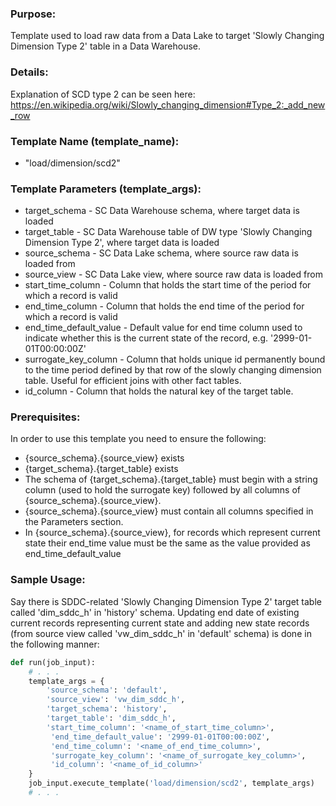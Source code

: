 ### Purpose:

Template used to load raw data from a Data Lake to target 'Slowly Changing Dimension Type 2' table in a Data Warehouse.

### Details:

Explanation of SCD type 2 can be seen here: <https://en.wikipedia.org/wiki/Slowly_changing_dimension#Type_2:_add_new_row>

### Template Name (template_name):

- "load/dimension/scd2"

### Template Parameters (template_args):

- target_schema   - SC Data Warehouse schema, where target data is loaded
- target_table    - SC Data Warehouse table of DW type 'Slowly Changing Dimension Type 2', where target data is loaded
- source_schema   - SC Data Lake schema, where source raw data is loaded from
- source_view     - SC Data Lake view, where source raw data is loaded from
- start_time_column      - Column that holds the start time of the period for which a record is valid
- end_time_column        - Column that holds the end time of the period for which a record is valid
- end_time_default_value - Default value for end time column used to indicate whether this is the current state of the record, e.g. '2999-01-01T00:00:00Z'
- surrogate_key_column   - Column that holds unique id permanently bound to the time period defined by that row of the slowly changing dimension table. Useful for efficient joins with other fact tables.
- id_column              - Column that holds the natural key of the target table.

### Prerequisites:

In order to use this template you need to ensure the following:
- {source_schema}.{source_view} exists
- {target_schema}.{target_table} exists
- The schema of {target_schema}.{target_table} must begin with a string column (used to hold the surrogate key) followed by all columns of {source_schema}.{source_view}.
- {source_schema}.{source_view} must contain all columns specified in the Parameters section.
- In {source_schema}.{source_view}, for records which represent current state their end_time value must be the same as the value provided as end_time_default_value

### Sample Usage:

Say there is SDDC-related 'Slowly Changing Dimension Type 2' target table called 'dim_sddc_h' in 'history' schema.
Updating end date of existing current records representing current state and adding new state records (from source view called 'vw_dim_sddc_h' in 'default' schema) is done in the following manner:

```python
def run(job_input):
    # . . .
    template_args = {
        'source_schema': 'default',
        'source_view': 'vw_dim_sddc_h',
        'target_schema': 'history',
        'target_table': 'dim_sddc_h',
        'start_time_column': '<name_of_start_time_column>',
         'end_time_default_value': '2999-01-01T00:00:00Z',
         'end_time_column': '<name_of_end_time_column>',
         'surrogate_key_column': '<name_of_surrogate_key_column>',
         'id_column': '<name_of_id_column>'
    }
    job_input.execute_template('load/dimension/scd2', template_args)
    # . . .
```
